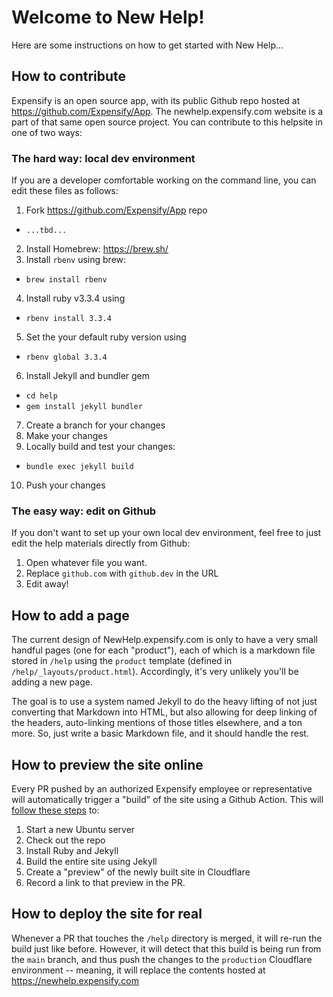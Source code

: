 # Welcome to New Help!
Here are some instructions on how to get started with New Help...

## How to contribute
Expensify is an open source app, with its public Github repo hosted at https://github.com/Expensify/App.  The newhelp.expensify.com website is a part of that same open source project.  You can contribute to this helpsite in one of two ways:

### The hard way: local dev environment
If you are a developer comfortable working on the command line, you can edit these files as follows:

1. Fork https://github.com/Expensify/App repo
  * `...tbd...`
2. Install Homebrew: https://brew.sh/
3. Install `rbenv` using brew:
  * `brew install rbenv`
4. Install ruby v3.3.4 using
  * `rbenv install 3.3.4`
5. Set the your default ruby version using 
  * `rbenv global 3.3.4`
6. Install Jekyll and bundler gem 
  * `cd help`
  * `gem install jekyll bundler`
7. Create a branch for your changes
8. Make your changes
9. Locally build and test your changes:
  * `bundle exec jekyll build`
10. Push your changes

### The easy way: edit on Github
If you don't want to set up your own local dev environment, feel free to just edit the help materials directly from Github:

1. Open whatever file you want.
2. Replace `github.com` with `github.dev` in the URL
3. Edit away!

## How to add a page
The current design of NewHelp.expensify.com is only to have a very small handful pages (one for each "product"), each of which is a markdown file stored in `/help` using the `product` template (defined in `/help/_layouts/product.html`).  Accordingly, it's very unlikely you'll be adding a new page.

The goal is to use a system named Jekyll to do the heavy lifting of not just converting that Markdown into HTML, but also allowing for deep linking of the headers, auto-linking mentions of those titles elsewhere, and a ton more.  So, just write a basic Markdown file, and it should handle the rest.

## How to preview the site online
Every PR pushed by an authorized Expensify employee or representative will automatically trigger a "build" of the site using a Github Action.  This will [follow these steps](../.github/workflows/deployNewHelp.yml) to:
1. Start a new Ubuntu server
2. Check out the repo
3. Install Ruby and Jekyll
4. Build the entire site using Jekyll
5. Create a "preview" of the newly built site in Cloudflare
6. Record a link to that preview in the PR.

## How to deploy the site for real
Whenever a PR that touches the `/help` directory is merged, it will re-run the build just like before.  However, it will detect that this build is being run from the `main` branch, and thus push the changes to the `production` Cloudflare environment -- meaning, it will replace the contents hosted at https://newhelp.expensify.com
